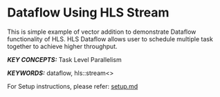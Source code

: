 Dataflow Using HLS Stream
======================

This is simple example of vector addition to demonstrate Dataflow functionality of HLS. HLS Dataflow allows user to schedule multiple task together to achieve higher throughput.

***KEY CONCEPTS:*** Task Level Parallelism

***KEYWORDS:*** dataflow, hls::stream<>


For Setup instructions, please refer: [setup.md][]

[setup.md]: setup.md

